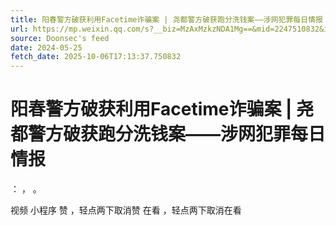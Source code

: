 ```yaml
---
title: 阳春警方破获利用Facetime诈骗案 | 尧都警方破获跑分洗钱案——涉网犯罪每日情报
url: https://mp.weixin.qq.com/s?__biz=MzAxMzkzNDA1Mg==&mid=2247510832&idx=1&sn=23b1e23d2228ea052e425a0780462a53
source: Doonsec's feed
date: 2024-05-25
fetch_date: 2025-10-06T17:13:37.750832
---
```


# 阳春警方破获利用Facetime诈骗案 | 尧都警方破获跑分洗钱案——涉网犯罪每日情报

：
，
。

视频
小程序
赞
，轻点两下取消赞
在看
，轻点两下取消在看